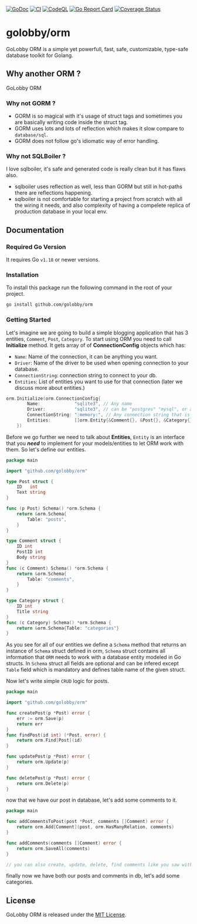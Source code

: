 [![GoDoc](https://godoc.org/github.com/golobby/orm?status.svg)](https://godoc.org/github.com/golobby/orm)
[![CI](https://github.com/golobby/orm/actions/workflows/ci.yml/badge.svg)](https://github.com/golobby/orm/actions/workflows/ci.yml)
[![CodeQL](https://github.com/golobby/orm/workflows/CodeQL/badge.svg)](https://github.com/golobby/orm/actions?query=workflow%3ACodeQL)
[![Go Report Card](https://goreportcard.com/badge/github.com/golobby/orm)](https://goreportcard.com/report/github.com/golobby/orm)
[![Coverage Status](https://coveralls.io/repos/github/golobby/orm/badge.svg)](https://coveralls.io/github/golobby/orm?branch=master)

# golobby/orm

GoLobby ORM is a simple yet powerfull, fast, safe, customizable, type-safe database toolkit for Golang.

## Why another ORM ?
GoLobby ORM 

### Why not GORM ?
- GORM is so magical with it's usage of struct tags and sometimes you are basically writing code inside the struct tag.
- GORM uses lots and lots of reflection which makes it slow compare to `database/sql`.
- GORM does not follow go's idiomatic way of error handling.

### Why not SQLBoiler ?
I love sqlboiler, it's safe and generated code is really clean but it has flaws also. 
- sqlboiler uses reflection as well, less than GORM but still in hot-paths there are reflections happening.
- sqlboiler is not comfortable for starting a project from scratch with all the wiring it needs, and also complexity of having a compelete replica of production database in your local env.

## Documentation

### Required Go Version

It requires Go `v1.18` or newer versions.

### Installation

To install this package run the following command in the root of your project.

```bash
go install github.com/golobby/orm
```

### Getting Started
Let's imagine we are going to build a simple blogging application that has 3 entities, `Comment`, `Post`, `Category`.
To start using ORM you need to call **Initialize** method. It gets array of of **ConnectionConfig** objects which has:
- `Name`: Name of the connection, it can be anything you want.
- `Driver`: Name of the driver to be used when opening connection to your database.
- `ConnectionString`: connection string to connect to your db.
- `Entities`: List of entities you want to use for that connection (later we discuss more about entities.)
```go
orm.Initialize(orm.ConnectionConfig{
		Name:             "sqlite3", // Any name
		Driver:           "sqlite3", // can be "postgres" "mysql", or any normal sql driver name
		ConnectionString: ":memory:", // Any connection string that is valid for your driver.
		Entities:         []orm.Entity{&Comment{}, &Post{}, &Category{}}, // List of entities you want to use.
	})
```
Before we go further we need to talk about **Entities**, `Entity` is an interface that you ***need*** to implement for your models/entities to let ORM work with them.
So let's define our entities.

```go
package main

import "github.com/golobby/orm"

type Post struct {
	ID   int
	Text string
}

func (p Post) Schema() *orm.Schema {
	return &orm.Schema{
		Table: "posts",
    }
}

type Comment struct {
	ID int
	PostID int
	Body string
}
func (c Comment) Schema() *orm.Schema {
	return &orm.Schema{
		Table: "comments",
    }
}

type Category struct {
	ID int
	Title string
}
func (c Category) Schema() *orm.Schema {
	return &orm.Schema{Table: "categories"}
}
```
As you see for all of our entities we define a `Schema` method that returns an instance of `Schema` struct defined in orm, `Schema` struct contains all information that `ORM` needs to work with a database entity modeled in Go structs.
In `Schema` struct all fields are optional and can be infered except `Table` field which is mandatory and defines table name of the given struct.

Now let's write simple `CRUD` logic for posts.

```go
package main

import "github.com/golobby/orm"

func createPost(p *Post) error {
	err := orm.Save(p)
    return err
}
func findPost(id int) (*Post, error) {
	return orm.Find[Post](id)
}

func updatePost(p *Post) error {
	return orm.Update(p)
}

func deletePost(p *Post) error {
	return orm.Delete(p)
}

```

now that we have our post in database, let's add some comments to it.

```go
package main

func addCommentsToPost(post *Post, comments []Comment) error {
	return orm.Add[Comment](post, orm.HasManyRelation, comments)
}

func addComments(comments []Comment) error {
	return orm.SaveAll(comments)
}

// you can also create, update, delete, find comments like you saw with posts.
```

finally now we have both our posts and comments in db, let's add some categories.

## License

GoLobby ORM is released under the [MIT License](http://opensource.org/licenses/mit-license.php).
